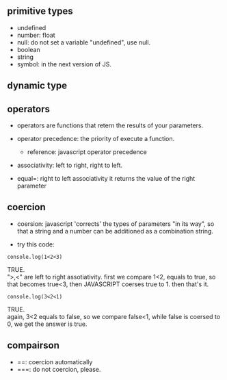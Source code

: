 ## primitive types

- undefined
- number: float
- null: do not set a variable "undefined", use null.
- boolean
- string
- symbol: in the next version of JS.

## dynamic type


## operators
- operators are functions that retern the results of your parameters.
- operator precedence: the priority of execute a function.
  - reference: javascript operator precedence
- associativity: left to right, right to left.

- equal=: right to left associativity
  it returns the value of the right parameter
  
## coercion

- coersion: javascript 'corrects' the types of parameters "in its way",
so that a string and a number can be additioned as a combination string.

- try this code:
```
console.log(1<2<3)
```
TRUE.
<br>
">,<" are left to right assotiativity.
first we compare 1<2, equals to true, so that becomes true<3,
then JAVASCRIPT coerses true to 1.
then that's it.

```
console.log(3<2<1)
```
TRUE.
<br>
again, 3<2 equals to false, so we compare false<1,
while false is coersed to 0, we get the answer is true.

## compairson

- ==: coercion automatically
- ===: do not coercion, please.



